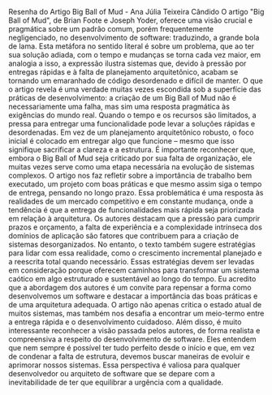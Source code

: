 Resenha do Artigo Big Ball of Mud - Ana Júlia Teixeira Cândido
O artigo "Big Ball of Mud", de Brian Foote e Joseph Yoder, oferece uma visão crucial e pragmática sobre um padrão comum, porém frequentemente negligenciado, no desenvolvimento de software: traduzindo, a grande bola de lama. Esta metáfora no sentido literal é sobre um problema, que ao ter sua solução adiada, com o tempo e mudanças se torna cada vez maior, em analogia a isso, a expressão ilustra sistemas que, devido à pressão por entregas rápidas e à falta de planejamento arquitetônico, acabam se tornando um emaranhado de código desordenado e difícil de manter.
O que o artigo revela é uma verdade muitas vezes escondida sob a superfície das práticas de desenvolvimento: a criação de um Big Ball of Mud não é necessariamente uma falha, mas sim uma resposta pragmática às exigências do mundo real. Quando o tempo e os recursos são limitados, a pressa para entregar uma funcionalidade pode levar a soluções rápidas e desordenadas. Em vez de um planejamento arquitetônico robusto, o foco inicial é colocado em entregar algo que funcione – mesmo que isso signifique sacrificar a clareza e a estrutura.
É importante reconhecer que, embora o Big Ball of Mud seja criticado por sua falta de organização, ele muitas vezes serve como uma etapa necessária na evolução de sistemas complexos. O artigo nos faz refletir sobre a importância de trabalho bem executado, um projeto com boas práticas e que mesmo assim siga o tempo de entrega, pensando no longo prazo. Essa problemática é uma resposta às realidades de um mercado competitivo e em constante mudança, onde a tendência é que a entrega de funcionalidades mais rápida seja priorizada em relação à arquitetura.
Os autores destacam que a pressão para cumprir prazos e orçamento, a falta de experiência e a complexidade intrínseca dos domínios de aplicação são fatores que contribuem para a criação de sistemas desorganizados. No entanto, o texto também sugere estratégias para lidar com essa realidade, como o crescimento incremental planejado e a reescrita total quando necessário. Essas estratégias devem ser levadas em consideração porque oferecem caminhos para transformar um sistema caótico em algo estruturado e sustentável ao longo do tempo.
Eu acredito que a abordagem dos autores é um convite para repensar a forma como desenvolvemos um software e destacar a importância das boas práticas e de uma arquitetura adequada. O artigo não apenas critica o estado atual de muitos sistemas, mas também nos desafia a encontrar um meio-termo entre a entrega rápida e o desenvolvimento cuidadoso. 
Além disso, é muito interessante reconhecer a visão passada pelos autores, de forma realista e compreensiva a respeito do desenvolvimento de software. Eles entendem que nem sempre é possível ter tudo perfeito desde o início e que, em vez de condenar a falta de estrutura, devemos buscar maneiras de evoluir e aprimorar nossos sistemas. Essa perspectiva é valiosa para qualquer desenvolvedor ou arquiteto de software que se depare com a inevitabilidade de ter que equilibrar a urgência com a qualidade.



